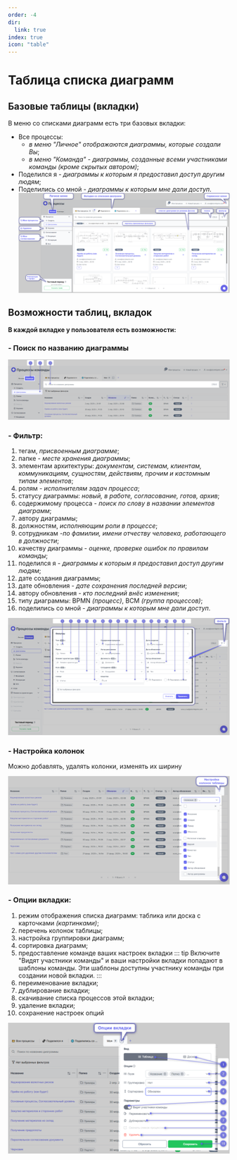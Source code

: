 ```yaml
---
order: -4
dir:
  link: true
index: true
icon: "table"
---
```


# Таблица списка диаграмм

## Базовые таблицы (вкладки)
В меню со списками диаграмм есть три базовых вкладки:
- Все процессы:
   - _в меню "Личное" отображаются диаграммы, которые создали Вы_;
   - _в меню "Команда" - диаграммы, созданные всеми участниками команды (кроме скрытых автором)_;
- Поделился я  - _диаграммы к которым я предоставил доступ другим людям_;
- Поделились со мной - _диаграммы к которым мне дали доступ_.
![image](main_personal.png)


## Возможности таблиц, вкладок
**В каждой вкладке у пользователя есть возможности:**

### - Поиск по названию диаграммы
![image](table_search.png)

### - Фильтр:
   1) тегам, _присвоенным диаграмме_;
   2) папке - _месте хранения диаграммы_;
   3) элементам архитектуры: _документам, системам, клиентам, коммуникациям, сущностям, действиям, прочим и кастомным типам элементов_;
   4) ролям _- исполнителям задач процесса_;
   5) статусу диаграммы: _новый, в работе, согласование, готов, архив_;
   6) содержимому процесса - _поиск по слову в названии элементов диаграмм_;
   7) автору диаграммы;
   8) должностям, _исполняющим роли в процессе_;
   9) сотрудникам -_по фамилии, имени отчеству человека, работающего в должности_;
   10) качеству диаграммы - _оценке, проверке ошибок по правилам команды_;
   11) поделился я - _диаграммы к которым я предоставил доступ другим людям_;
   12) дате создания диаграммы;
   13) дате обновления - _дате сохранения последней версии_;
   14) автору обновления - _кто последний внёс изменения_;
   15) типу диаграммы: BPMN _(процесс)_, BCM _(группа процессов)_;
   16) поделились со мной - _диаграммы к которым мне дали доступ_.

![image](table_filter.png)

### - Настройка колонок
Можно добавлять, удалять колонки, изменять их ширину

![image](table_columns.png)


### - Опции вкладки:
1) режим отображения списка диаграмм: таблика или доска с карточками _(картинками)_;
2) перечень колонок таблицы;
3) настройка группировки диаграмм;
4) сортировка диаграмм;
5) предоставление команде ваших настроек вкладки
::: tip
Включите "Видят участники команды" и ваши настройки вкладки попадают в шаблоны команды. Эти шаблоны доступны участнику команды при создании новой вкладки.
:::
6) переименование вкладки;
7) дублирование вкладки;
8) скачивание списка процессов этой вкладки;
9) удаление вкладки;
10) сохранение настроек опций

![image](table_options.png)
